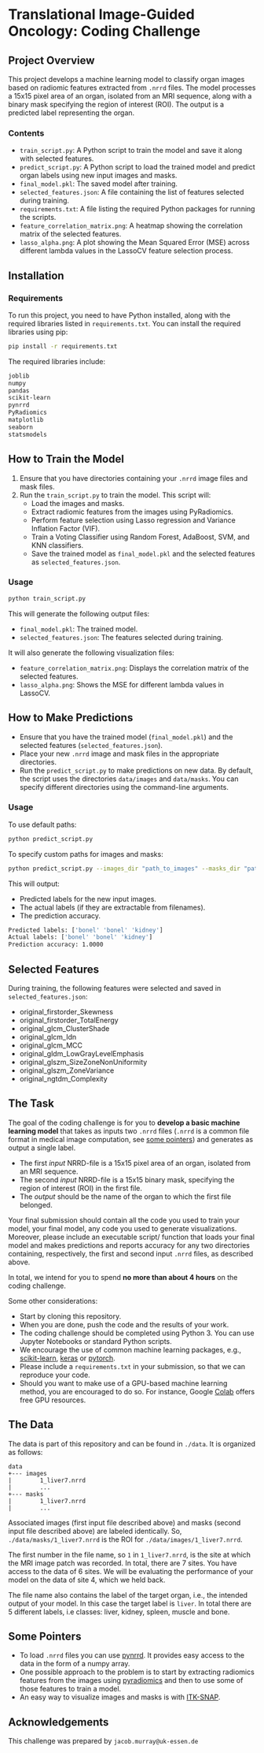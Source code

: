 # Translational Image-Guided Oncology: Coding Challenge

## Project Overview

This project develops a machine learning model to classify organ images based on radiomic features extracted from `.nrrd` files. The model processes a 15x15 pixel area of an organ, isolated from an MRI sequence, along with a binary mask specifying the region of interest (ROI). The output is a predicted label representing the organ.

### Contents
- `train_script.py`: A Python script to train the model and save it along with selected features.
- `predict_script.py`: A Python script to load the trained model and predict organ labels using new input images and masks.
- `final_model.pkl`: The saved model after training.
- `selected_features.json`: A file containing the list of features selected during training.
- `requirements.txt`: A file listing the required Python packages for running the scripts.
- `feature_correlation_matrix.png`: A heatmap showing the correlation matrix of the selected features.
- `lasso_alpha.png`: A plot showing the Mean Squared Error (MSE) across different lambda values in the LassoCV feature selection process.

## Installation

### Requirements
To run this project, you need to have Python installed, along with the required libraries listed in `requirements.txt`. You can install the required libraries using pip:

```bash
pip install -r requirements.txt
```
The required libraries include:

```bash
joblib
numpy
pandas
scikit-learn
pynrrd
PyRadiomics
matplotlib
seaborn
statsmodels
```

## How to Train the Model

1. Ensure that you have directories containing your `.nrrd` image files and mask files.
2. Run the `train_script.py` to train the model. This script will:
   - Load the images and masks.
   - Extract radiomic features from the images using PyRadiomics.
   - Perform feature selection using Lasso regression and Variance Inflation Factor (VIF).
   - Train a Voting Classifier using Random Forest, AdaBoost, SVM, and KNN classifiers.
   - Save the trained model as `final_model.pkl` and the selected features as `selected_features.json`.

### Usage

```bash
python train_script.py
```

This will generate the following output files:

- `final_model.pkl`: The trained model.
- `selected_features.json`: The features selected during training.

It will also generate the following visualization files:

- `feature_correlation_matrix.png`: Displays the correlation matrix of the selected features.
- `lasso_alpha.png`: Shows the MSE for different lambda values in LassoCV.

## How to Make Predictions

- Ensure that you have the trained model (`final_model.pkl`) and the selected features (`selected_features.json`).
- Place your new `.nrrd` image and mask files in the appropriate directories.
- Run the `predict_script.py` to make predictions on new data. By default, the script uses the directories `data/images` and `data/masks`. You can specify different directories using the command-line arguments.

### Usage

To use default paths:

```bash
python predict_script.py
```
To specify custom paths for images and masks:
```bash
python predict_script.py --images_dir "path_to_images" --masks_dir "path_to_masks"
```
This will output:

- Predicted labels for the new input images.
- The actual labels (if they are extractable from filenames).
- The prediction accuracy.
```bash
Predicted labels: ['bonel' 'bonel' 'kidney']
Actual labels: ['bonel' 'bonel' 'kidney']
Prediction accuracy: 1.0000
```

## Selected Features

During training, the following features were selected and saved in `selected_features.json`:

- original_firstorder_Skewness
- original_firstorder_TotalEnergy
- original_glcm_ClusterShade
- original_glcm_Idn
- original_glcm_MCC
- original_gldm_LowGrayLevelEmphasis
- original_glszm_SizeZoneNonUniformity
- original_glszm_ZoneVariance
- original_ngtdm_Complexity

## The Task

The goal of the coding challenge is for you to __develop a basic machine learning model__ that takes as inputs two `.nrrd` files (`.nrrd` is a common file format in medical image computation, see [some pointers](#some-pointers)) and generates as output a single label.

- The first _input_ NRRD-file is a 15x15 pixel area of an organ, isolated from an MRI sequence. 
- The second _input_ NRRD-file is a 15x15 binary mask, specifying the region of interest (ROI) in the first file.
- The _output_ should be the name of the organ to which the first file belonged.

Your final submission should contain all the code you used to train your model, your final model, any code you used to generate visualizations. Moreover, please include an executable script/ function that loads your final model and makes predictions and reports accuracy for any two directories containing, respectively, the first and second input `.nrrd` files, as described above. 

In total, we intend for you to spend __no more than about 4 hours__ on the coding challenge.

Some other considerations:

- Start by cloning this repository. 
- When you are done, push the code and the results of your work. 
- The coding challenge should be completed using Python 3. You can use Jupyter Notebooks or standard Python scripts.
- We encourage the use of common machine learning packages, e.g., [scikit-learn](https://scikit-learn.org/stable/), [keras](https://keras.io/) or [pytorch](https://pytorch.org/). 
- Please include a `requirements.txt` in your submission, so that we can reproduce your code.
- Should you want to make use of a GPU-based machine learning method, you are encouraged to do so. For instance, Google [Colab](https://pytorch.org/) offers free GPU resources.
 

## The Data

The data is part of this repository and can be found in `./data`. It is organized as follows:

```
data
+--- images
|        1_liver7.nrrd
|        ...
+--- masks
|        1_liver7.nrrd
|        ...
```

Associated images (first input file described above) and masks (second input file described above) are labeled identically. So, `./data/masks/1_liver7.nrrd` is the ROI for `./data/images/1_liver7.nrrd`. 

The first number in the file name,  so `1` in `1_liver7.nrrd`, is the site at which the MRI image patch was recorded. In total, there are 7 sites. You have access to the data of 6 sites. We will be evaluating the performance of your model on the data of site 4, which we held back.

The file name also contains the label of the target organ, i.e., the intended output of your model. In this case the target label is `liver`. In total there are 5 different labels, i.e classes: liver, kidney, spleen, muscle and bone.


## Some Pointers

- To load `.nrrd` files you can use [pynrrd](https://pypi.org/project/pynrrd/). It provides easy access to the data in the form of a numpy array. 
- One possible approach to the problem is to start by extracting radiomics features from the images using [pyradiomics](https://pyradiomics.readthedocs.io/en/latest/) and then to use some of those features to train a model.
- An easy way to visualize images and masks is with [ITK-SNAP](http://www.itksnap.org/pmwiki/pmwiki.php).

## Acknowledgements
This challenge was prepared by `jacob.murray@uk-essen.de`

